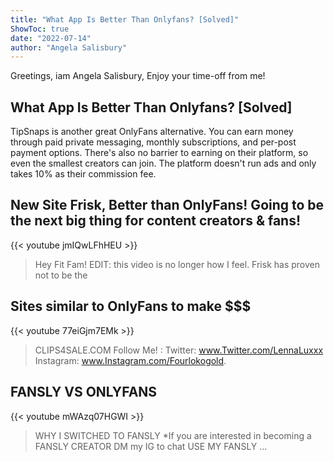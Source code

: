 ```yaml
---
title: "What App Is Better Than Onlyfans? [Solved]"
ShowToc: true 
date: "2022-07-14"
author: "Angela Salisbury" 
---
```


Greetings, iam Angela Salisbury, Enjoy your time-off from me!
## What App Is Better Than Onlyfans? [Solved]
TipSnaps is another great OnlyFans alternative. You can earn money through paid private messaging, monthly subscriptions, and per-post payment options. There's also no barrier to earning on their platform, so even the smallest creators can join. The platform doesn't run ads and only takes 10% as their commission fee.

## New Site Frisk, Better than OnlyFans! Going to be the next big thing for content creators & fans!
{{< youtube jmIQwLFhHEU >}}
>Hey Fit Fam! EDIT: this video is no longer how I feel. Frisk has proven not to be the 

## Sites similar to OnlyFans to make $$$
{{< youtube 77eiGjm7EMk >}}
>CLIPS4SALE.COM Follow Me! : Twitter: www.Twitter.com/LennaLuxxx Instagram: www.Instagram.com/Fourlokogold.

## FANSLY VS ONLYFANS
{{< youtube mWAzq07HGWI >}}
>WHY I SWITCHED TO FANSLY *If you are interested in becoming a FANSLY CREATOR DM my IG to chat USE MY FANSLY ...

